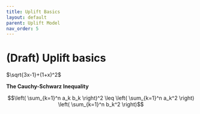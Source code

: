 ```yaml
---
title: Uplift Basics
layout: default
parent: Uplift Model
nav_order: 5
---
```


# (Draft) Uplift basics

$\sqrt{3x-1}+(1+x)^2$

**The Cauchy-Schwarz Inequality**

```math
\left( \sum_{k=1}^n a_k b_k \right)^2 \leq \left( \sum_{k=1}^n a_k^2 \right) \left( \sum_{k=1}^n b_k^2 \right)
```